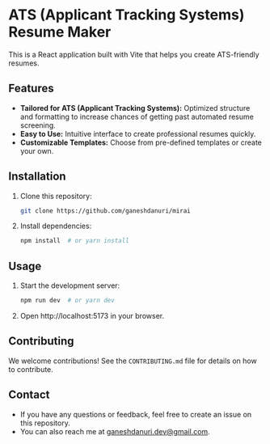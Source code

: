 # ATS (Applicant Tracking Systems) Resume Maker

This is a React application built with Vite that helps you create ATS-friendly resumes.

## Features

* **Tailored for ATS (Applicant Tracking Systems):** Optimized structure and formatting to increase chances of getting past automated resume screening.
* **Easy to Use:** Intuitive interface to create professional resumes quickly.
* **Customizable Templates:** Choose from pre-defined templates or create your own.

## Installation

1. Clone this repository:

   ```bash
   git clone https://github.com/ganeshdanuri/mirai
   ```

2. Install dependencies:

   ```bash
   npm install  # or yarn install
   ```

## Usage

1. Start the development server:

   ```bash
   npm run dev  # or yarn dev
   ```

2. Open http://localhost:5173 in your browser.

## Contributing

We welcome contributions! See the `CONTRIBUTING.md` file for details on how to contribute.

## Contact

- If you have any questions or feedback, feel free to create an issue on this repository.
- You can also reach me at <ganeshdanuri.dev@gmail.com>.
